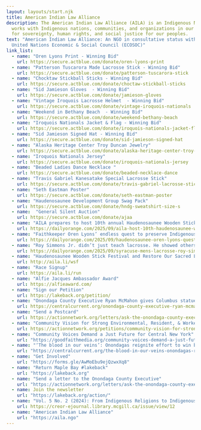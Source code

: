 ```yaml
---
layout: layouts/start.njk
title: American Indian Law Alliance
description: The American Indian Law Alliance (AILA) is an Indigenous NGO that
  works with Indigenous nations, communities, and organizations in our struggle
  for sovereignty, human rights, and social justice for our peoples.
text: "American Indian Law Alliance: An NGO in consultative status with the
  United Nations Economic & Social Council (ECOSOC)"
link_list:
  - name: "Oren Lyons Print - Winning Bid"
    url: https://secure.actblue.com/donate/oren-lyons-print
  - name: "Patterson Tuscarora Made Lacrosse Stick - Winning Bid"
    url: https://secure.actblue.com/donate/patterson-tuscarora-stick
  - name: "Chocktaw Stickball Sticks - Winning Bid"
    url: https://secure.actblue.com/donate/choctaw-stickball-sticks
  - name: "Sid Jamieson Gloves  - Winning Bid"
    url: https://secure.actblue.com/donate/jamieson-gloves
  - name: "Vintage Iroquois Lacrosse Helmet  - Winning Bid"
    url: https://secure.actblue.com/donate/vintage-iroquois-nationals
  - name: "Weekend in Bethany Beach  - Winning Bid"
    url: https://secure.actblue.com/donate/weekend-bethany-beach
  - name: "Iroquois Nationals Jacket & Flag - Winning Bid"
    url: https://secure.actblue.com/donate/iroquois-nationals-jacket-flag
  - name: "Sid Jamieson Signed Hat - Winning Bid"
    url: https://secure.actblue.com/donate/sid-jamieson-signed-hat
  - name: "Alaska Heritage Center Troy Duncan Jewelry"
    url: https://secure.actblue.com/donate/alaska-heritage-center-troy-duncan
  - name: "Iroquois Nationals Jersey"
    url: https://secure.actblue.com/donate/iroquois-nationals-jersey
  - name: "Beaded Ladies Dance Necklace "
    url: https://secure.actblue.com/donate/beaded-necklace-dance
  - name: "Travis Gabriel Kanesatake Special Lacrosse Stick"
    url: https://secure.actblue.com/donate/travis-gabriel-lacrosse-stick
  - name: "Seth Eastman Poster"
    url: https://secure.actblue.com/donate/seth-eastman-poster
  - name: "Haudenosaunee Development Group Swag Pack"
    url: https://secure.actblue.com/donate/hndg-sweatshirt-size-s
  - name:  "General Silent Auction"
    url: https://secure.actblue.com/donate/ajaa
  - name: "AILA prepares to host 10th annual Haudenosaunee Wooden Stick Festival"
    url: https://dailyorange.com/2025/09/aila-host-10th-haudenosaunee-wooden-stick-festival/
  - name: "Faithkeeper Oren Lyons’ endless quest to preserve Indigenous values" 
    url: https://dailyorange.com/2025/09/haudenosaunee-oren-lyons-quest-to-preserve-indigenous-values/
  - name: "Roy Simmons Jr. didn’t just teach lacrosse. He showed others how to love the game."
    url: https://dailyorange.com/2025/09/syracuse-mens-lacrosse-roy-simmons-jr-teach-lacrosse/
  - name: "Haudenosaunee Wooden Stick Festival and Restore Our Sacred Lake 5K"
    url: http://aila.li/wsf
  - name: "Race Signup"
    url: https://aila.li/run
  - name: "Alfie Jacques Ambassador Award"
    url: https://alfieaward.com/ 
  - name: "Sign our Petition" 
    url: https://lakeback.org/petition/
  - name: "Onondaga County Executive Ryan McMahon gives Columbus statue new meaning: bargaining chip"
    url: https://centralcurrent.org/onondaga-county-executive-ryan-mcmahon-gives-columbus-statue-new-meaning-bartering-chip/
  - name: "Send a Postcard"
    url: https://actionnetwork.org/letters/ask-the-onondaga-county-executive-to-keep-his-promise-to-return-maple-bay
  - name: "Community Vision for Strong Environmental, Resident, & Worker Protections: Micron Environmental Review"
    url: https://actionnetwork.org/petitions/community-vision-for-strong-environmental-resident-worker-protections-micron-environmental-review?source=direct_link&
  - name: "Community Voices Demand a Just Future for Central New York"
    url: "https://goodfaithmedia.org/community-voices-demand-a-just-future-for-central-new-york/"
  - name: "‘The blood in our veins’: Onondagas reignite effort to win back Maple Bay, a foothold on Onondaga Lake"
    url: "https://centralcurrent.org/the-blood-in-our-veins-onondagas-reignite-effort-to-win-back-maple-bay-a-foothold-on-onondaga-lake/"
  - name: "Get Involved"
    url: "https://forms.gle/AwMoEbu9ejQzwxXq8"
  - name: "Return Maple Bay #lakeback"
    url: "https://lakeback.org"
  - name: "Send a letter to the Onondaga County Executive"
    url: "https://actionnetwork.org/letters/ask-the-onondaga-county-executive-to-keep-his-promise-to-return-maple-bay"
  - name: Join the newsletter
    url: "https://lakeback.org/action/"
  - name: "Vol. 5 No. 2 (2024): From Indigenous Religions to Indigenous Values"
    url: https://creor-ejournal.library.mcgill.ca/issue/view/12
  - name: "American Indian Law Alliance"
    url: "https://aila.ngo"     
---
```


